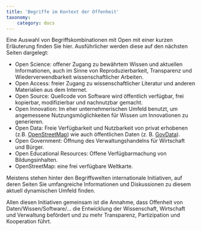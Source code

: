 ```yaml
---
title: 'Begriffe im Kontext der Offenheit'
taxonomy:
    category: docs
---
```


Eine Auswahl von Begriffskombinationen mit Open mit einer kurzen Erläuterung finden Sie hier. Ausführlicher werden diese auf den nächsten Seiten dargelegt:
* Open Science: offener Zugang zu bewährtem Wissen und aktuellen Informationen, auch im Sinne von Reproduzierbarkeit, Transparenz und Wiederverwendbarkeit wissenschaftlicher Arbeiten.
* Open Access: freier Zugang zu wissenschaftlicher Literatur und anderen Materialien aus dem Internet.
* Open Source: Quellcode von Software wird öffentlich verfügbar, frei kopierbar, modifizierbar und nachnutzbar gemacht.
* Open Innovation: Im eher unternehmerischen Umfeld benutzt, um angemessene Nutzungsmöglichkeiten für Wissen um Innovationen zu generieren.
* Open Data: Freie Verfügbarkeit und Nutzbarkeit von privat erhobenen (z.B. [OpenStreetMap](https://www.openstreetmap.de/)) wie auch öffentlichen Daten (z. B. [GovData](https://www.govdata.de/)).
* Open Government: Öffnung des Verwaltungshandelns für Wirtschaft und Bürger.
* Open Educational Resources: Offene Verfügbarmachung von Bildungsinhalten.
* OpenStreetMap: eine frei verfügbare Weltkarte.

Meistens stehen hinter den Begriffswelten internationale Initiativen, auf deren Seiten Sie umfangreiche Informationen und Diskussionen zu diesem aktuell dynamischen Umfeld finden. 

Allen diesen Initiativen gemeinsam ist die Annahme, dass Offenheit von Daten/Wissen/Software/… die Entwicklung der Wissenschaft, Wirtschaft und Verwaltung befördert und zu mehr Transparenz, Partizipation und Kooperation führt.

